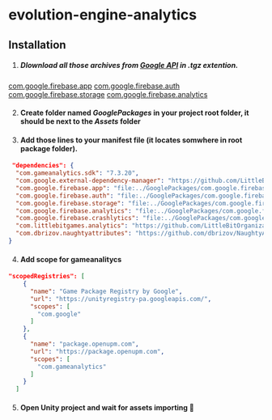 # evolution-engine-analytics

## Installation

1. ##### Dlownload all those archives from [Google API](https://developers.google.com/unity/archive#external_dependency_manager_for_unity) in .tgz extention.

[com.google.firebase.app](https://developers.google.com/unity/archive#firebase_app_core)
[com.google.firebase.auth](https://developers.google.com/unity/archive#firebase_authentication)
[com.google.firebase.storage](https://developers.google.com/unity/archive#cloud_storage_for_firebase)
[com.google.firebase.analytics](https://developers.google.com/unity/archive#google_analytics_for_firebase)

2. #### Create folder named *GooglePackages* in your project root folder, it should be next to the *Assets* folder


3. #### Add those lines to your manifest file (it locates somwhere in root package folder).

```json 
 "dependencies": {
  "com.gameanalytics.sdk": "7.3.20",
  "com.google.external-dependency-manager": "https://github.com/LittleBitOrganization/evolution-engine-google-version-handler.git#1.2.171",
  "com.google.firebase.app": "file:../GooglePackages/com.google.firebase.app-9.0.0.tgz",
  "com.google.firebase.auth": "file:../GooglePackages/com.google.firebase.auth-9.0.0.tgz",
  "com.google.firebase.storage": "file:../GooglePackages/com.google.firebase.storage-9.0.0.tgz",
  "com.google.firebase.analytics": "file:../GooglePackages/com.google.firebase.analytics-9.0.0.tgz",
  "com.google.firebase.crashlytics": "file:../GooglePackages/com.google.firebase.crashlytics-9.0.0.tgz",
  "com.littlebitgames.analytics": "https://github.com/LittleBitOrganization/evolution-engine-analytics.git#1.0.0",
  "com.dbrizov.naughtyattributes": "https://github.com/dbrizov/NaughtyAttributes.git#upm"
}
```

4. #### Add scope for gameanalitycs 
```json
"scopedRegistries": [
    {
      "name": "Game Package Registry by Google", 
      "url": "https://unityregistry-pa.googleapis.com/", 
      "scopes": [ 
        "com.google" 
      ]
    },
    {
      "name": "package.openupm.com",
      "url": "https://package.openupm.com",
      "scopes": [
        "com.gameanalytics"
      ]
    }
  ]
```
5. #### Open Unity project and wait for assets importing :raised_hands:














